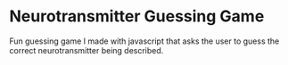 ﻿# Neurotransmitter Guessing Game
 
Fun guessing game I made with javascript that asks the user to guess the correct neurotransmitter being described. 
